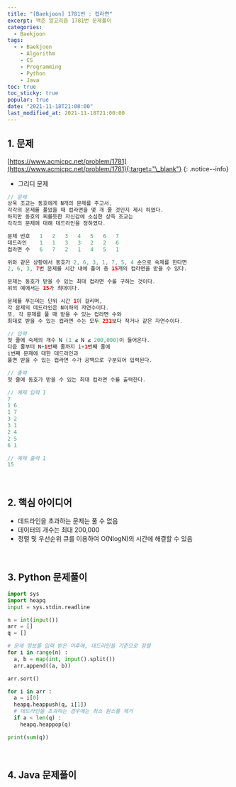 ```yaml
---
title: "[Baekjoon] 1781번 : 컵라면"
excerpt: 백준 알고리즘 1781번 문제풀이
categories:
  - Baekjoon
tags:
  - - Baekjoon
    - Algorithm
    - CS
    - Programming
    - Python
    - Java
toc: true
toc_sticky: true
popular: true
date: "2021-11-18T21:00:00"
last_modified_at: 2021-11-18T21:00:00
---
```


## 1. 문제

[https://www.acmicpc.net/problem/1781](https://www.acmicpc.net/problem/1781){:target="\_blank"}
{: .notice--info}

- 그리디 문제

```java
// 문제
상욱 조교는 동호에게 N개의 문제를 주고서, 
각각의 문제를 풀었을 때 컵라면을 몇 개 줄 것인지 제시 하였다. 
하지만 동호의 찌를듯한 자신감에 소심한 상욱 조교는 
각각의 문제에 대해 데드라인을 정하였다.

문제 번호	1	2	3	4	5	6	7
데드라인	1	1	3	3	2	2	6
컵라면 수	6	7	2	1	4	5	1

위와 같은 상황에서 동호가 2, 6, 3, 1, 7, 5, 4 순으로 숙제를 한다면 
2, 6, 3, 7번 문제를 시간 내에 풀어 총 15개의 컵라면을 받을 수 있다.

문제는 동호가 받을 수 있는 최대 컵라면 수를 구하는 것이다. 
위의 예에서는 15가 최대이다.

문제를 푸는데는 단위 시간 1이 걸리며, 
각 문제의 데드라인은 N이하의 자연수이다. 
또, 각 문제를 풀 때 받을 수 있는 컵라면 수와 
최대로 받을 수 있는 컵라면 수는 모두 231보다 작거나 같은 자연수이다.

// 입력
첫 줄에 숙제의 개수 N (1 ≤ N ≤ 200,000)이 들어온다. 
다음 줄부터 N+1번째 줄까지 i+1번째 줄에 
i번째 문제에 대한 데드라인과 
풀면 받을 수 있는 컵라면 수가 공백으로 구분되어 입력된다.

// 출력
첫 줄에 동호가 받을 수 있는 최대 컵라면 수를 출력한다.

// 예제 입력 1 
7
1 6
1 7
3 2
3 1
2 4
2 5
6 1

// 예제 출력 1 
15
```

<br>

## 2. 핵심 아이디어

- 데드라인을 초과하는 문제는 풀 수 없음
- 데이터의 개수는 최대 200,000
- 정렬 및 우선순위 큐를 이용하여 O(NlogN)의 시간에 해결할 수 있음

<br>

## 3. Python 문제풀이

```python
import sys
import heapq
input = sys.stdin.readline

n = int(input())
arr = []
q = []

# 문제 정보를 입력 받은 이후에, 데드라인을 기준으로 정렬
for i in range(n) :
  a, b = map(int, input().split())
  arr.append((a, b))

arr.sort()

for i in arr :
  a = i[0]
  heapq.heappush(q, i[1])
  # 데드라인을 초과하는 경우에는 최소 원소를 제거
  if a < len(q) :
    heapq.heappop(q)

print(sum(q))
```

<br>

## 4. Java 문제풀이

```java

```
